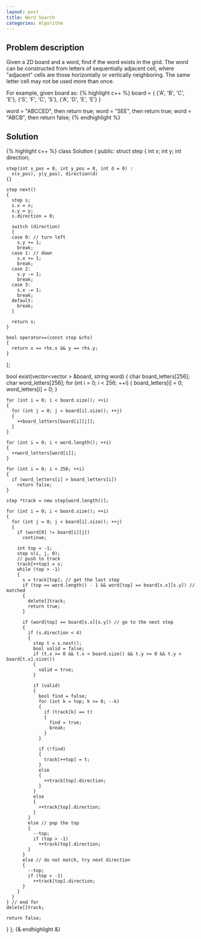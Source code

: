 ```yaml
---
layout: post
title: Word Search
categories: Algorithm
---
```


Problem description
-------------------
Given a 2D board and a word, find if the word exists in the grid. 
The word can be constructed from letters of sequentially adjacent cell,
 where "adjacent" cells are those horizontally or vertically neighboring. 
The same letter cell may not be used more than once. 

For example, given board as:
{% highlight c++ %}
board = 
{
  {'A', 'B', 'C', 'E'},
  {'S', 'F', 'C', 'S'},
  {'A', 'D', 'E', 'E'}
}

word = "ABCCED", then return true;
word = "SEE", then return true;
word = "ABCB", then return false;
{% endhighlight %}

Solution
--------
{% highlight  c++ %}
class Solution {
public:
  struct step
  {
    int x;
    int y;
    int direction;

    step(int x_pos = 0, int y_pos = 0, int d = 0) :
      x(x_pos), y(y_pos), direction(d)
    {}

    step next()
    {
      step s;
      s.x = x;
      s.y = y;
      s.direction = 0;

      switch (direction)
      {
      case 0: // turn left
        s.y += 1;
        break;
      case 1: // down
        s.x += 1;
        break;
      case 2:
        s.y -= 1;
        break;
      case 3:
        s.x -= 1;
        break;
      default:
        break;
      }

      return s;
    }

    bool operator==(const step &rhs)
    {
      return x == rhs.x && y == rhs.y;
    }
  };

  bool exist(vector<vector<char> > &board, string word)
  {
    char board_letters[256];
    char word_letters[256];
    for (int i = 0; i < 256; ++i)
    {
      board_letters[i] = 0;
      word_letters[i] = 0;
    }

    for (int i = 0; i < board.size(); ++i)
    {
      for (int j = 0; j < board[i].size(); ++j)
      {
        ++board_letters[board[i][j]];
      }
    }

    for (int i = 0; i < word.length(); ++i)
    {
      ++word_letters[word[i]];
    }

    for (int i = 0; i < 256; ++i)
    {
      if (word_letters[i] > board_letters[i])
        return false;
    }

    step *track = new step[word.length()];

    for (int i = 0; i < board.size(); ++i)
    {
      for (int j = 0; j < board[i].size(); ++j)
      {
        if (word[0] != board[i][j])
          continue;

        int top = -1;
        step s(i, j, 0);
        // push to track
        track[++top] = s;
        while (top > -1)
        {
          s = track[top]; // get the last step
          if (top == word.length() - 1 && word[top] == board[s.x][s.y]) // matched 
          {
            delete[]track;
            return true;
          }

          if (word[top] == board[s.x][s.y]) // go to the next step
          {
            if (s.direction < 4)
            {
              step t = s.next();
              bool valid = false;
              if (t.x >= 0 && t.x < board.size() && t.y >= 0 && t.y < board[t.x].size())
              {
                valid = true;
              }

              if (valid)
              {
                bool find = false;
                for (int k = top; k >= 0; --k)
                {
                  if (track[k] == t)
                  {
                    find = true;
                    break;
                  }
                }

                if (!find)
                {
                  track[++top] = t;
                }
                else
                {
                  ++track[top].direction;
                }
              }
              else
              {
                ++track[top].direction;
              }
            }
            else // pop the top
            {
              --top;
              if (top > -1)
                ++track[top].direction;
            }
          }
          else // do not match, try next direction
          {
            --top;
            if (top > -1)
              ++track[top].direction;
          }
        }
      }
    } // end for 
    delete[]track;

    return false;
  }
};
{& endhighlight &}

